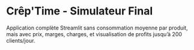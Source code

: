 # Crêp'Time - Simulateur Final
Application complète Streamlit sans consommation moyenne par produit,
mais avec prix, marges, charges, et visualisation de profits jusqu’à 200 clients/jour.
